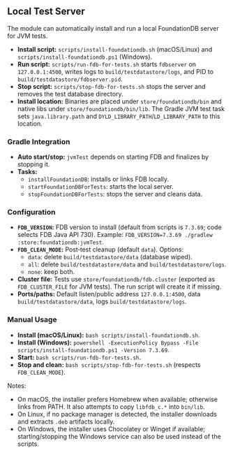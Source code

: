 ## Local Test Server

The module can automatically install and run a local FoundationDB server for JVM tests.

- **Install script:** `scripts/install-foundationdb.sh` (macOS/Linux) and `scripts/install-foundationdb.ps1` (Windows).
- **Run script:** `scripts/run-fdb-for-tests.sh` starts `fdbserver` on `127.0.0.1:4500`, writes logs to `build/testdatastore/logs`, and PID to `build/testdatastore/fdbserver.pid`.
- **Stop script:** `scripts/stop-fdb-for-tests.sh` stops the server and removes the test database directory.
- **Install location:** Binaries are placed under `store/foundationdb/bin` and native libs under `store/foundationdb/bin/lib`.
  The Gradle JVM test task sets `java.library.path` and `DYLD_LIBRARY_PATH`/`LD_LIBRARY_PATH` to this location.

### Gradle Integration

- **Auto start/stop:** `jvmTest` depends on starting FDB and finalizes by stopping it.
- **Tasks:**
    - `installFoundationDB`: installs or links FDB locally.
    - `startFoundationDBForTests`: starts the local server.
    - `stopFoundationDBForTests`: stops the server and cleans data.

### Configuration

- **`FDB_VERSION`:** FDB version to install (default from scripts is `7.3.69`; code selects FDB Java API 730). Example: `FDB_VERSION=7.3.69 ./gradlew :store:foundationdb:jvmTest`.
- **`FDB_CLEAN_MODE`:** Post‑test cleanup (default `data`). Options:
    - `data`: delete `build/testdatastore/data` (database wiped).
    - `all`: delete `build/testdatastore/data` and `build/testdatastore/logs`.
    - `none`: keep both.
- **Cluster file:** Tests use `store/foundationdb/fdb.cluster` (exported as `FDB_CLUSTER_FILE` for JVM tests). The run script will create it if missing.
- **Ports/paths:** Default listen/public address `127.0.0.1:4500`, data `build/testdatastore/data`, logs `build/testdatastore/logs`.

### Manual Usage

- **Install (macOS/Linux):** `bash scripts/install-foundationdb.sh`.
- **Install (Windows):** `powershell -ExecutionPolicy Bypass -File scripts/install-foundationdb.ps1 -Version 7.3.69`.
- **Start:** `bash scripts/run-fdb-for-tests.sh`.
- **Stop and clean:** `bash scripts/stop-fdb-for-tests.sh` (respects `FDB_CLEAN_MODE`).

Notes:
- On macOS, the installer prefers Homebrew when available; otherwise links from PATH. It also attempts to copy `libfdb_c.*` into `bin/lib`.
- On Linux, if no package manager is detected, the installer downloads and extracts `.deb` artifacts locally.
- On Windows, the installer uses Chocolatey or Winget if available; starting/stopping the Windows service can also be used instead of the scripts.
